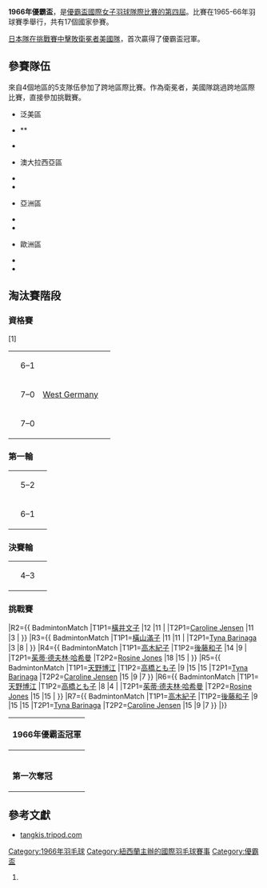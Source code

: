 **1966年優霸盃**，是[優霸盃國際女子](https://zh.wikipedia.org/wiki/優霸盃 "wikilink")[羽球隊際比賽的第四屆](https://zh.wikipedia.org/wiki/羽球 "wikilink")。比賽在1965-66年羽球賽季舉行，共有17個國家參賽。

[日本隊在挑戰賽中擊敗衛冕者](../Page/日本國家羽毛球隊.md "wikilink")[美國隊](../Page/美國國家羽毛球隊.md "wikilink")，首次贏得了優霸盃冠軍。

## 參賽隊伍

來自4個地區的5支隊伍參加了跨地區際比賽。作為衛冕者，美國隊跳過跨地區際比賽，直接參加挑戰賽。

  - 泛美區

<!-- end list -->

  - **

  -
<!-- end list -->

  - 澳大拉西亞區

<!-- end list -->

  -
  -
<!-- end list -->

  - 亞洲區

<!-- end list -->

  -
  -
<!-- end list -->

  - 歐洲區

<!-- end list -->

  -
  -
## 淘汰賽階段

### 資格賽

\[1\]

<table>
<tbody>
<tr class="odd">
<td style="text-align: right;"></td>
<td><p>6–1</p></td>
<td style="text-align: left;"></td>
<td></td>
</tr>
<tr class="even">
<td style="text-align: right;"></td>
<td><p>7–0</p></td>
<td style="text-align: left;"><p><a href="https://zh.wikipedia.org/wiki/West_Germany_national_badminton_team" title="wikilink">West Germany</a></p></td>
<td></td>
</tr>
<tr class="odd">
<td style="text-align: right;"></td>
<td><p>7–0</p></td>
<td style="text-align: left;"></td>
<td></td>
</tr>
</tbody>
</table>

### 第一輪

<table>
<tbody>
<tr class="odd">
<td></td>
<td><p>5–2</p></td>
<td></td>
</tr>
<tr class="even">
<td></td>
<td><p>6–1</p></td>
<td></td>
</tr>
</tbody>
</table>

### 決賽輪

<table>
<tbody>
<tr class="odd">
<td></td>
<td><p>4–3</p></td>
<td></td>
</tr>
</tbody>
</table>

### 挑戰賽

|R2={{ BadmintonMatch |T1P1=[橫井文子](https://zh.wikipedia.org/wiki/橫井文子 "wikilink") |12 |11 | |T2P1=[Caroline Jensen](https://zh.wikipedia.org/wiki/Caroline_Jensen "wikilink") |11 |3 | }} |R3={{ BadmintonMatch |T1P1=[橫山滿子](https://zh.wikipedia.org/wiki/橫山滿子 "wikilink") |11 |11 | |T2P1=[Tyna Barinaga](https://zh.wikipedia.org/wiki/Tyna_Barinaga "wikilink") |3 |8 | }} |R4={{ BadmintonMatch |T1P1=[高木紀子](https://zh.wikipedia.org/wiki/高木紀子 "wikilink") |T1P2=[後藤和子](https://zh.wikipedia.org/wiki/後藤和子 "wikilink") |14 |9 | |T2P1=[茱蒂·德夫林·哈希曼](https://zh.wikipedia.org/wiki/茱蒂·德夫林·哈希曼 "wikilink") |T2P2=[Rosine Jones](https://zh.wikipedia.org/wiki/Rosine_Jones "wikilink") |18 |15 | }} |R5={{ BadmintonMatch |T1P1=[天野博江](https://zh.wikipedia.org/wiki/天野博江 "wikilink") |T1P2=[高橋とも子](https://zh.wikipedia.org/wiki/高橋とも子 "wikilink") |9 |15 |15 |T2P1=[Tyna Barinaga](https://zh.wikipedia.org/wiki/Tyna_Barinaga "wikilink") |T2P2=[Caroline Jensen](https://zh.wikipedia.org/wiki/Caroline_Jensen "wikilink") |15 |9 |7 }} |R6={{ BadmintonMatch |T1P1=[天野博江](https://zh.wikipedia.org/wiki/天野博江 "wikilink") |T1P2=[高橋とも子](https://zh.wikipedia.org/wiki/高橋とも子 "wikilink") |8 |4 | |T2P1=[茱蒂·德夫林·哈希曼](https://zh.wikipedia.org/wiki/茱蒂·德夫林·哈希曼 "wikilink") |T2P2=[Rosine Jones](https://zh.wikipedia.org/wiki/Rosine_Jones "wikilink") |15 |15 | }} |R7={{ BadmintonMatch |T1P1=[高木紀子](https://zh.wikipedia.org/wiki/高木紀子 "wikilink") |T1P2=[後藤和子](https://zh.wikipedia.org/wiki/後藤和子 "wikilink") |9 |15 |15 |T2P1=[Tyna Barinaga](https://zh.wikipedia.org/wiki/Tyna_Barinaga "wikilink") |T2P2=[Caroline Jensen](https://zh.wikipedia.org/wiki/Caroline_Jensen "wikilink") |15 |9 |7 }} |}}

<table>
<thead>
<tr class="header">
<th><p>1966年優霸盃冠軍</p></th>
</tr>
</thead>
<tbody>
<tr class="odd">
<td><p><strong></strong><br />
<strong>第一次奪冠</strong></p></td>
</tr>
</tbody>
</table>

## 參考文獻

  - [tangkis.tripod.com](https://web.archive.org/web/20061214221836/http://tangkis.tripod.com/uber/calendar.htm)

[Category:1966年羽毛球](https://zh.wikipedia.org/wiki/Category:1966年羽毛球 "wikilink") [Category:紐西蘭主辦的國際羽毛球賽事](https://zh.wikipedia.org/wiki/Category:紐西蘭主辦的國際羽毛球賽事 "wikilink") [Category:優霸盃](https://zh.wikipedia.org/wiki/Category:優霸盃 "wikilink")

1.